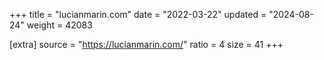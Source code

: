 +++
title = "lucianmarin.com"
date = "2022-03-22"
updated = "2024-08-24"
weight = 42083

[extra]
source = "https://lucianmarin.com/"
ratio = 4
size = 41
+++

